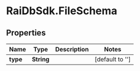 # RaiDbSdk.FileSchema

## Properties

Name | Type | Description | Notes
------------ | ------------- | ------------- | -------------
**type** | **String** |  | [default to &#39;&#39;]


